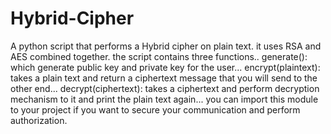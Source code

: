# Hybrid-Cipher
A python script that performs a Hybrid cipher on plain text. it uses RSA and AES combined together. the script contains three functions.. generate(): which generate public key and private key for the user... encrypt(plaintext): takes a plain text and return a ciphertext message that you will send to the other end... decrypt(ciphertext): takes a ciphertext and perform decryption mechanism to it and print the plain text again... you can import this module to your project if you want to secure your communication and perform authorization.
